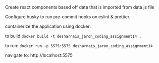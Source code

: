 Create react components based off data that is imported from data.js file

Configure husky to run pre-commit hooks on eslint & prettier.

containerize the application using docker:

to build
`docker build -t desharnais_jaron_coding_assignment14 .`

to run:
`docker run -p 5575:5575 desharnais_jaron_coding_assignment14`

navigate to: http://localhost:5575
